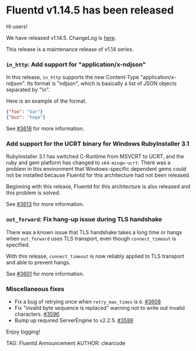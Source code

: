 # Fluentd v1.14.5 has been released

Hi users!

We have released v1.14.5. ChangeLog is [here](https://github.com/fluent/fluentd/blob/master/CHANGELOG.md#v1145).

This release is a maintenance release of v1.14 series.

### `in_http`: Add support for "application/x-ndjson"

In this release, `in_http` supports the new Content-Type "application/x-ndjson".
Its format is "ndjson", which is basically a list of JSON objects separated by "\n".

Here is an example of the format.

```json
{"foo": "bar"}
{"buz": "hoge"}
```

See [#3616](https://github.com/fluent/fluentd/pull/3616) for more information.

### Add support for the UCRT binary for Windows RubyInstaller 3.1

RubyInstaller 3.1 has switched C-Runtime from MSVCRT to UCRT, and the ruby and
gem platform has changed to `x64-mingw-ucrt`.
There was a problem in this environment that Windows-specific dependent gems
could not be installed because Fluentd for this architecture had not been released.

Beginning with this release, Fluentd for this architecture is also released
and this problem is solved.

See [#3613](https://github.com/fluent/fluentd/pull/3613) for more information.

### `out_forward`: Fix hang-up issue during TLS handshake

There was a known issue that TLS handshake takes a long time or hangs when
`out_forward` uses TLS transport, even though `connect_timeout` is specified.

With this release, `connect_timeout` is now reliably applied to TLS transport
and able to prevent hangs.

See [#3601](https://github.com/fluent/fluentd/pull/3601) for more information.

### Miscellaneous fixes

* Fix a bug of retrying once when `retry_max_times` is `0`. [#3608](https://github.com/fluent/fluentd/pull/3608)
* Fix "invalid byte sequence is replaced" warning not to write out invalid characters. [#3596](https://github.com/fluent/fluentd/pull/3596)
* Bump up required ServerEngine to v2.2.5. [#3599](https://github.com/fluent/fluentd/pull/3599)

Enjoy logging!

TAG: Fluentd Announcement
AUTHOR: clearcode
